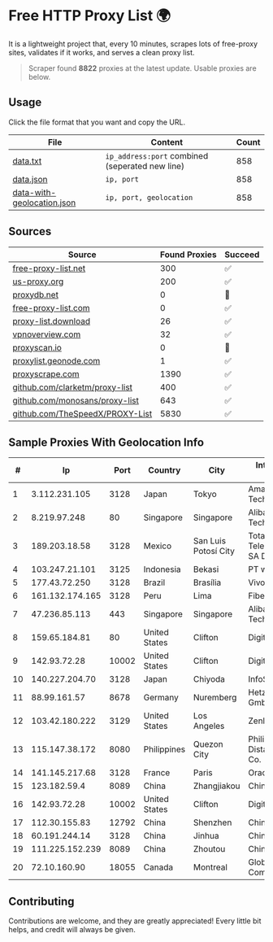 
# Free HTTP Proxy List 🌍

It is a lightweight project that, every 10 minutes, scrapes lots of free-proxy sites, validates if it works, and serves a clean proxy list.


> Scraper found **8822** proxies at the latest update. Usable proxies are below.

## Usage

Click the file format that you want and copy the URL.


|File|Content|Count|
|----|-------|-----|
|[data.txt](https://raw.githubusercontent.com/themiralay/Proxy-List-World/master/data.txt)|`ip_address:port` combined (seperated new line)|858|
|[data.json](https://raw.githubusercontent.com/themiralay/Proxy-List-World/master/data.json)|`ip, port`|858|
|[data-with-geolocation.json](https://raw.githubusercontent.com/themiralay/Proxy-List-World/master/data-with-geolocation.json)|`ip, port, geolocation`|858|

## Sources

|Source|Found Proxies|Succeed|
|------|-------------|-------|
|[free-proxy-list.net](https://free-proxy-list.net)|300|✅|
|[us-proxy.org](https://www.us-proxy.org)|200|✅|
|[proxydb.net](http://proxydb.net)|0|🚫|
|[free-proxy-list.com](https://free-proxy-list.com/?page=&port=&type%5B%5D=http&type%5B%5D=https&up_time=0&search=Search)|0|✅|
|[proxy-list.download](https://www.proxy-list.download/HTTP)|26|✅|
|[vpnoverview.com](https://vpnoverview.com/privacy/anonymous-browsing/free-proxy-servers)|32|✅|
|[proxyscan.io](https://www.proxyscan.io)|0|🚫|
|[proxylist.geonode.com](https://proxylist.geonode.com/api/proxy-list?limit=300&page=1&sort_by=lastChecked&sort_type=desc&protocols=http,https)|1|✅|
|[proxyscrape.com](https://api.proxyscrape.com/v2/?request=displayproxies&protocol=http&timeout=10000&country=all&ssl=all&anonymity=all)|1390|✅|
|[github.com/clarketm/proxy-list](https://raw.githubusercontent.com/clarketm/proxy-list/master/proxy-list-raw.txt)|400|✅|
|[github.com/monosans/proxy-list](https://raw.githubusercontent.com/monosans/proxy-list/main/proxies/http.txt)|643|✅|
|[github.com/TheSpeedX/PROXY-List](https://raw.githubusercontent.com/TheSpeedX/PROXY-List/master/http.txt)|5830|✅|


## Sample Proxies With Geolocation Info

|#|Ip|Port|Country|City|Internet Service Provider|
|-|--|----|-------|----|-------------------------|
|1|3.112.231.105|3128|Japan|Tokyo|Amazon Technologies Inc.|
|2|8.219.97.248|80|Singapore|Singapore|Alibaba (US) Technology Co., Ltd.|
|3|189.203.18.58|3128|Mexico|San Luis Potosí City|Total Play Telecomunicaciones SA De CV|
|4|103.247.21.101|3125|Indonesia|Bekasi|PT wifian Solution|
|5|177.43.72.250|3128|Brazil|Brasília|Vivo|
|6|161.132.174.165|3128|Peru|Lima|Fibertel Peru S.A.|
|7|47.236.85.113|443|Singapore|Singapore|Alibaba (US) Technology Co., Ltd.|
|8|159.65.184.81|80|United States|Clifton|DigitalOcean, LLC|
|9|142.93.72.28|10002|United States|Clifton|DigitalOcean, LLC|
|10|140.227.204.70|3128|Japan|Chiyoda|InfoSphere|
|11|88.99.161.57|8678|Germany|Nuremberg|Hetzner Online GmbH|
|12|103.42.180.222|3129|United States|Los Angeles|Zenlayer Inc|
|13|115.147.38.172|8080|Philippines|Quezon City|Philippine Long Distance Telephone Co.|
|14|141.145.217.68|3128|France|Paris|Oracle Corporation|
|15|123.182.59.4|8089|China|Zhangjiakou|China Telecom|
|16|142.93.72.28|10002|United States|Clifton|DigitalOcean, LLC|
|17|112.30.155.83|12792|China|Shenzhen|China Mobile|
|18|60.191.244.14|3128|China|Jinhua|Chinanet|
|19|111.225.152.239|8089|China|Zhoutou|China Telecom|
|20|72.10.160.90|18055|Canada|Montreal|GloboTech Communications|



## Contributing

Contributions are welcome, and they are greatly appreciated! Every
little bit helps, and credit will always be given.

